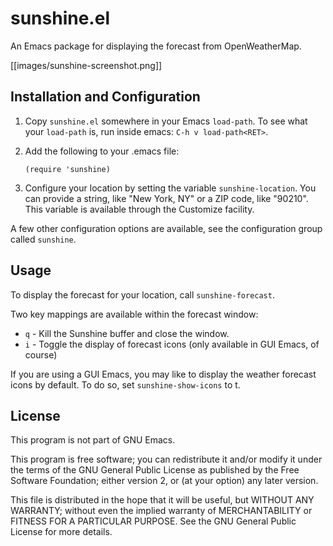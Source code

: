 # sunshine.el

An Emacs package for displaying the forecast from OpenWeatherMap.

[[images/sunshine-screenshot.png]]

## Installation and Configuration

1. Copy `sunshine.el` somewhere in your Emacs `load-path`.  To see what your
   `load-path` is, run inside emacs: `C-h v load-path<RET>`.

2. Add the following to your .emacs file:

   `(require 'sunshine)`

3. Configure your location by setting the variable `sunshine-location`.  You can
   provide a string, like "New York, NY" or a ZIP code, like "90210".  This
   variable is available through the Customize facility.

A few other configuration options are available, see the configuration group
called `sunshine`.

## Usage

To display the forecast for your location, call `sunshine-forecast`.

Two key mappings are available within the forecast window:

* `q` - Kill the Sunshine buffer and close the window.
* `i` - Toggle the display of forecast icons (only available in GUI Emacs, of
        course)

If you are using a GUI Emacs, you may like to display the weather forecast icons
by default. To do so, set `sunshine-show-icons` to t.

## License

This program is not part of GNU Emacs.

This program is free software; you can redistribute it and/or modify it under
the terms of the GNU General Public License as published by the Free Software
Foundation; either version 2, or (at your option) any later version.

This file is distributed in the hope that it will be useful, but WITHOUT ANY
WARRANTY; without even the implied warranty of MERCHANTABILITY or FITNESS FOR A
PARTICULAR PURPOSE.  See the GNU General Public License for more details.
